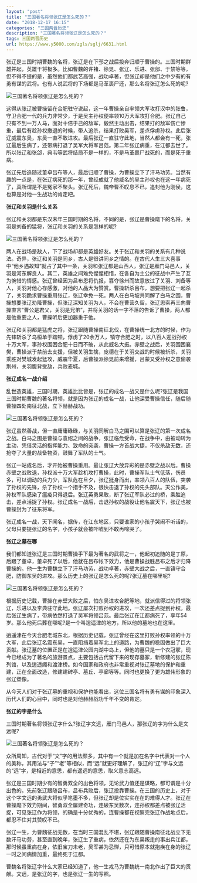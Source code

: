 ```yaml
---
layout: "post"
title: "三国著名将领张辽是怎么死的？"
date: "2018-12-17 16:15"
categories: "三国两晋历史"
description: "三国著名将领张辽是怎么死的？"
tags: 三国两晋历史
url: https://www.y5000.com/zgls/sglj/6631.html
---
```






张辽是三国时期曹魏的名将，张辽是在下邳之战后投奔归顺于曹操的。三国时期群雄并起，英雄干将极多。比如曹魏的许褚、徐晃、张辽、乐进、张郃、于禁等等，但不得不提的是，虽然他们都武艺高强，战功卓著，但张辽却是他们之中少有的有勇有谋的武将。也有人说武将的下场都是马革裹尸还，那么名将张辽怎么死的呢?

![三国著名将领张辽是怎么死的？](/uploads/allimg/161206/6-161206155212519.JPG)

这得从张辽被曹操留在合肥驻守说起，这一年曹操亲自率领大军攻打汉中的张鲁，守卫合肥一代的兵力非常少，于是吴主孙权便率领10万大军攻打合肥。张辽自己只有不到一万人马，面对十倍于己的敌军，毅然主动出击，结果打的敌军伤亡惨重，最后有趁孙权撤退的时候，带人追杀，结果打败吴军，差点俘虏孙权。此后张辽威震东吴，东吴一直不敢进攻。最后张辽一直驻守此地，当然人都会有一死，张辽最后生病了，还带病打退了吴军大将军吕范。第二年张辽病重，在江都去世了。所以张辽和张郃，典韦等武将结局不是一样的，不是马革裹尸战死的，而是死于重病。

张辽先后追随过董卓吕布等人，最后归顺了曹操，为曹操立下了汗马功劳。当然有趣的一点是，在张辽病死的那一年，曾经成就了他威名的吴主孙权也在这一年病死了，真所谓是不是冤家不聚头。张辽死后，魏帝曹丕叹息不已，追封他为刚侯，这也算是对他一生战功的肯定吧。

**张辽和关羽是什么关系**

张辽和关羽都是东汉末年三国时期的名将，不同的是，张辽是曹操麾下的名将，关羽是刘备的猛将，张辽和关羽的关系是怎样的呢?

![三国著名将领张辽是怎么死的？](/uploads/allimg/161206/6-16120615525Rc.JPG)

两人在战场是敌人，下了战场却都是英雄好友。关于张辽和关羽的关系有几种说法。奇异，张辽和关羽是同乡，古人是很讲同乡之情的。在古代人生三大喜事中“他乡遇故知”就占了其中一条，关羽和张辽都是山西人，张辽是雁门马邑人，关羽是河东解良人。其二，英雄之间难免惺惺相惜，在各自为主公的征战中产生了互为惋惜的情感。张辽曾经因为吕布恩将仇报，篡夺徐州而故意放过了关羽、刘备等人，关羽对他心存感激，对他的人品大为赞赏。曹操斩杀吕布，想要把张辽一起杀了，关羽跪求曹操重用张辽，张辽幸免一死。两人在白马坡共同解了白马之围，曹操想要张辽劝降曹操，但张辽深知关羽为人，不会在曹营久留，张辽思索再三向曹操直言“曹公是君父，关羽是兄弟”，并将关羽的话一字不落的告诉了曹操，两人都是他重要之人，曹操听后更加器重于他。

张辽和关羽都是猛虎之将，张辽跟随曹操南征北伐，在曹操统一北方的时候，作为先锋斩杀了乌桓单于踏顿，俘虏了20余万人，镇守合肥之时，以八百人迎战孙权十万大军，事孙权围困合肥十日而不破，从此威名大振。赤壁之战后，关羽围困襄樊，曹操派于禁前去支援，但被关羽生擒，庞德在于关羽交战的时候被斩杀，关羽乘胜对樊城发起猛攻，威震华夏，后曹操派徐晃前来增援，吕蒙又受孙权之意偷袭荆州，关羽腹背受敌，兵败麦城。

**张辽成名一战介绍**

乱世造英雄，三国时期，英雄比比皆是，张辽的成名一战又是什么呢?张辽是我国三国时期曹魏的著名将领，就是因为张辽的成名一战，让他深受曹操信任，随后随曹操四处南征北战，立下赫赫战功。

![三国著名将领张辽是怎么死的？](/uploads/allimg/161206/6-161206155359102.JPG)

张辽虽然善战，但一直庸庸碌碌，与关羽同解白马之围可以算是张辽的第一次成名之战。白马之围是曹操与袁绍之间的战争，张辽临危受命，在战争中，由被动转为主动，凭借灵活的指挥能力、致命的突袭，曹操一方首战大捷，不仅杀敌无数，还抢夺了大量的战备物资，鼓舞了军队的士气。

张辽一站成名后，才开始被曹操重用。最让张辽大放异彩的是赤壁之战以后。曹操赤壁之战败退，孙权派十万大军趁机攻打曹操，此时，曹操军队士气低落，伤员多，可以调动的兵力少，军队危在旦夕，张辽挺身而出，率领八百人的队伍，突袭了孙权的先锋，杀了孙权一个措手不及，很快击退了孙权的先头部队。天公作美，孙权军队感染了瘟疫只得退后。张辽英勇果敢，断了张辽军队必过的桥，乘胜追击，差点活捉了孙权。张辽成名一战后，击退孙权的战役让他名震天下，张辽也被曹操封为了征东将军。

张辽成名一战，天下闻名，据传，在江东地区，只要谁家的小孩子哭闹不听话的，父母只要提张辽的名字，小孩子就会被吓唬到不敢再啼哭了。

**张辽之墓在哪**

我们都知道张辽是三国时期曹操手下最为著名的武将之一，他起初追随的是丁原，后跟了董卓，董卓死了以后，他就在吕布帐下效力，他是曹操战胜吕布之后才归降曹操的。他一生为曹魏立下了汗马功劳，战功卓著，赤壁大战之后，一直镇守合肥，防御东吴的进攻。那么历史上的张辽是怎么死的呢?张辽墓在哪里呢?

![三国著名将领张辽是怎么死的？](/uploads/allimg/161206/6-16120615545D44.JPG)

根据历史记载，曹操在赤壁大败之后，怕东吴进攻合肥等地，就派信得过的将领张辽，乐进以及李典驻守此地。张辽屡次打败孙权的进攻，一次还差点捉到孙权。最后张辽生病了，带病依然打退了吴军将领吕范。最后张辽在江都病死了，享年54岁。那么他死后葬在哪呢?是一个叫逍遥津的地方，所以他的墓地也在这里。

逍遥津在今天合肥老城东北，根据历史记载，张辽曾经在这里打败孙权率领的十万大军，此后张辽名震东吴，一直阻挡着吴军北上的道路，为曹魏的稳固做出了巨大贡献。张辽墓的位置正是在逍遥津公园内湖中岛上，但他的墓只是一个衣冠冢，现今已经成为了著名的旅游景点，主要包括古代留下来的现存墓冢，新修建的张辽陈列馆，以及逍遥阁和渡津桥。如今国家和政府也非常重视对张辽墓地的保护和重建，正在全面改造，修建建碑亭、墓丘、亭廊等等。同时也更换了更为雄伟形象的张辽塑像。

从今天人们对于张辽墓的重视和保护也能看出，这位三国名将有勇有谋的印象深入历代人们的心目中，同时也是对他赫赫战功千年不变的肯定。

**张辽的字是什么**

三国时期著名将领张辽字什么?张辽字文远，雁门马邑人，那张辽的字为什么是文远呢?

![三国著名将领张辽是怎么死的？](/uploads/allimg/161206/6-161206155530940.JPG)

众所周知，古代对于“文”字的用法颇多，其中有一个就是加在名字中代表对一个人的美称，其用法与“子”“老”等相似，而“远”就更好理解了，张辽的“辽”字与文远的“远”字，是相近的意思，都有遥远的意思，取义意志高远。

张辽是三国时期少有的智勇双全的出色将领，无论武力值还是谋略，都可谓是十分出色的。先前张辽跟随吕布，吕布兵败后，张辽投靠曹操。在三国的历史上，对于这个字文远的勇武大将似乎笔墨不多，但张辽却是位实实在在的难得人才。张辽在曹操麾下效力期间，智勇双全屡建奇功，连破东吴数次，连孙权都差点被张辽活捉，可见张辽作为将领，的确是十分优秀的，连曹操都在视察完张辽作战地点后，都忍不住对其赞叹不已。

张辽一生，为曹魏征战无数，在当时三国混乱不堪，张辽跟随曹操南征北战立下无数汗马功劳，甚至直到晚年，张辽生了重病，依然还在为东吴叛走的事出兵江都，那时候虽重病在身，依旧宝刀未老，吴军甚为忌惮，只可惜原本就抱疾在身的张辽一时之间病情加重，最终死于江都。

曹魏名将张辽字什么大家已经知道了，他一生戎马为曹魏统一南北作出了巨大的贡献。文远，是张辽的字，也是张辽一生的写照。
